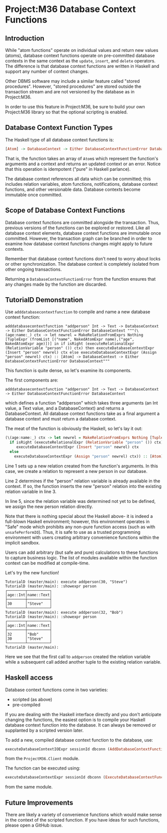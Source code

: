 # Project:M36 Database Context Functions

## Introduction

While "atom functions" operate on individual values and return new values (atoms), database context functions operate on pre-committed database contexts in the same context as the ```update```, ```insert```, and ```delete``` operators. The difference is that database context functions are written in Haskell and support any number of context changes.

Other DBMS software may include a similar feature called "stored procedures". However, "stored procedures" are stored outside the transaction stream and are not versioned by the database as in Project:M36.

In order to use this feature in Project:M36, be sure to build your own Project:M36 library so that the optional scripting is enabled.

## Database Context Function Types

The Haskell type of all database context functions is:

```haskell
[Atom] -> DatabaseContext -> Either DatabaseContextFunctionError DatabaseContext
```

That is, the function takes an array of ```Atom```s which represent the function's arguments and a context and returns an updated context or an error. Notice that this operation is idempotent ("pure" in Haskell parlance).

The database context references all data which can be committed; this includes relation variables, atom functions, notifications, database context functions, and other versionable data. Database contexts become immutable once committed.

## Scope of Database Context Functions

Database context functions are committed alongside the transaction. Thus, previous versions of the functions can be explored or restored. Like all database context elements, database context functions are immutable once committed. However, the transaction graph can be branched in order to examine how database context functions changes might apply to future contexts.

Remember that database context functions don't need to worry about locks or other synchronization. The database context is completely isolated from other ongoing transactions.

Returning a ```DatabaseContextFunctionError``` from the function ensures that any changes made by the function are discarded.

## TutorialD Demonstration

Use ```adddatabasecontextfunction``` to compile and name a new database context function:

```
adddatabasecontextfunction "addperson" Int -> Text -> DatabaseContext -> Either DatabaseContextFunctionError DatabaseContext """(\(age:name:_) ctx -> let newrel = MakeRelationFromExprs Nothing [TupleExpr (fromList [("name", NakedAtomExpr name),("age", NakedAtomExpr age)])] in if isRight (executeRelationalExpr (RelationVariable "person" ()) ctx) then executeDatabaseContextExpr (Insert "person" newrel) ctx else executeDatabaseContextExpr (Assign "person" newrel) ctx) :: [Atom] -> DatabaseContext -> Either DatabaseContextFunctionError DatabaseContext"""   
```

This function is quite dense, so let's examine its components.

The first components are:

```
adddatabasecontextfunction "addperson" Int -> Text -> DatabaseContext -> Either DatabaseContextFunctionError DatabaseContext
```

which defines a function "addperson" which takes three arguments (an Int value, a Text value, and a DatabaseContext) and returns a DatabaseContext. All database context functions take as a final argument a database context and must return a database context.

The meat of the function is obviously the Haskell, so let's lay it out:

```haskell
(\(age:name:_) ctx -> let newrel = MakeRelationFromExprs Nothing [TupleExpr (fromList [("name", NakedAtomExpr name),("age", NakedAtomExpr age)])] in
  if isRight (executeRelationalExpr (RelationVariable "person" ()) ctx) then
     executeDatabaseContextExpr (Insert "person" newrel) ctx
  else
    executeDatabaseContextExpr (Assign "person" newrel) ctx)) :: [Atom] -> DatabaseContext -> Either DatabaseContextFunctionError DatabaseContext
```

Line 1 sets up a new relation created from the function's arguments. In this case, we create a relation to represent a new person in our database.

Line 2 determines if the "person" relation variable is already available in the context. If so, the function inserts the new "person" relation into the existing relation variable in line 3.

In line 5, since the relation variable was determined not yet to be defined, we assign the new person relation directly.

Note that there is nothing special about the Haskell above- it is indeed a full-blown Haskell environment; however, this environment operates in "Safe" mode which prohibits any non-pure function access (such as with ```unsafePerformIO```). Thus, it is safe to use as a trusted programming environment with users creating arbitrary convenience functions within the implicit sandbox.

Users can add arbitrary (but safe and pure) calculations to these functions to capture business logic. The list of modules available within the function context can be modified at compile-time.

Let's try the new function!

```
TutorialD (master/main): execute addperson(30, "Steve")
TutorialD (master/main): :showexpr person
┌────────┬──────────┐
│age::Int│name::Text│
├────────┼──────────┤
│30      │"Steve"   │
└────────┴──────────┘
TutorialD (master/main): execute addperson(32, "Bob")
TutorialD (master/main): :showexpr person
┌────────┬──────────┐
│age::Int│name::Text│
├────────┼──────────┤
│32      │"Bob"     │
│30      │"Steve"   │
└────────┴──────────┘
TutorialD (master/main):
```

Here we see that the first call to ```addperson``` created the relation variable while a subsequent call added another tuple to the existing relation variable.

## Haskell access

Database context functions come in two varieties:

* scripted (as above)
* pre-compiled

If you are dealing with the Haskell interface directly and you don't anticipate changing the functions, the easiest option is to compile your Haskell database context function into the database. It can always be removed or supplanted by a scripted version later.

To add a new, compiled database context function to the database, use:

```haskell
executeDatabaseContextIOExpr sessionId dbconn (AddDatabaseContextFunction funcName Nothing (\(arg1:arg2:_) ctx -> ...))
```
from the ```ProjectM36.Client``` module.

The function can be executed using:

```haskell
executeDatabaseContextExpr sessionId dbconn (ExecuteDatabaseContextFunction funcName atomArgList)
```
from the same module.

## Future Improvements

There are likely a variety of convenience functions which would make sense in the context of the scripted function. If you have ideas for such functions, please open a GitHub issue.
